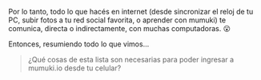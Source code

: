 Por lo tanto, todo lo que hacés en internet (desde sincronizar el reloj de tu PC, subir fotos a tu red social favorita, o aprender con mumuki) te comunica, directa o indirectamente, con muchas computadoras. :open_mouth:

Entonces, resumiendo todo lo que vimos...

> ¿Qué cosas de esta lista son necesarias para poder ingresar a mumuki.io desde tu celular?